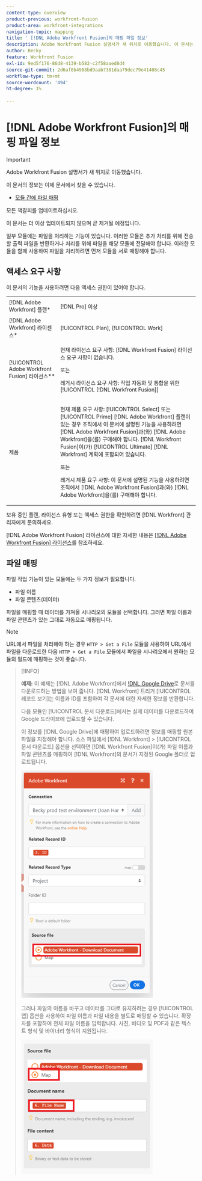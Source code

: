 ```yaml
---
content-type: overview
product-previous: workfront-fusion
product-area: workfront-integrations
navigation-topic: mapping
title: ' [!DNL Adobe Workfront Fusion]의 매핑 파일 정보'
description: Adobe Workfront Fusion 설명서가 새 위치로 이동했습니다. 이 문서는 더 이상 사용되지 않지만, 이 기능을 다루는 새 문서에 대한 링크를 포함합니다.
author: Becky
feature: Workfront Fusion
exl-id: 9ed5f176-86d8-4139-b582-c2f58aaed8d4
source-git-commit: 2d6af8b4988bd9aab7381daa79dec79e41408c45
workflow-type: tm+mt
source-wordcount: '494'
ht-degree: 1%

---
```


# [!DNL Adobe Workfront Fusion]의 매핑 파일 정보

>[!IMPORTANT]
>
>Adobe Workfront Fusion 설명서가 새 위치로 이동했습니다.
>
>이 문서의 정보는 이제 문서에서 찾을 수 있습니다.
>
>* [모듈 간에 파일 매핑](https://experienceleague.adobe.com/docs/workfront-fusion/using/create-scenarios/map-data/map-files.html)
>
>모든 책갈피를 업데이트하십시오.
>
>이 문서는 더 이상 업데이트되지 않으며 곧 제거될 예정입니다.

일부 모듈에는 파일을 처리하는 기능이 있습니다. 이러한 모듈은 추가 처리를 위해 전송할 출력 파일을 반환하거나 처리를 위해 파일을 해당 모듈에 전달해야 합니다. 이러한 모듈을 함께 사용하여 파일을 처리하려면 먼저 모듈을 서로 매핑해야 합니다.

## 액세스 요구 사항

이 문서의 기능을 사용하려면 다음 액세스 권한이 있어야 합니다.

<table style="table-layout:auto">
 <col> 
 <col> 
 <tbody> 
  <tr> 
    <td role="rowheader">[!DNL Adobe Workfront] 플랜*</td> 
   <td> <p>[!DNL Pro] 이상</p> </td> 
  </tr> 
  <tr data-mc-conditions=""> 
   <td role="rowheader">[!DNL Adobe Workfront] 라이센스*</td> 
   <td> <p>[!UICONTROL Plan], [!UICONTROL Work]</p> </td> 
  </tr> 
  <tr> 
   <td role="rowheader">[!UICONTROL Adobe Workfront Fusion] 라이선스**</td> 
   <td>
   <p>현재 라이선스 요구 사항: [!DNL Workfront Fusion] 라이선스 요구 사항이 없습니다.</p>
   <p>또는</p>
   <p>레거시 라이선스 요구 사항: 작업 자동화 및 통합을 위한 [!UICONTROL [!DNL Workfront Fusion]] </p>
   </td> 
  </tr> 
  <tr> 
   <td role="rowheader">제품</td> 
   <td>
   <p>현재 제품 요구 사항: [!UICONTROL Select] 또는 [!UICONTROL Prime] [!DNL Adobe Workfront] 플랜이 있는 경우 조직에서 이 문서에 설명된 기능을 사용하려면 [!DNL Adobe Workfront Fusion]과(와) [!DNL Adobe Workfront]을(를) 구매해야 합니다. [!DNL Workfront Fusion]이(가) [!UICONTROL Ultimate] [!DNL Workfront] 계획에 포함되어 있습니다.</p>
   <p>또는</p>
   <p>레거시 제품 요구 사항: 이 문서에 설명된 기능을 사용하려면 조직에서 [!DNL Adobe Workfront Fusion]과(와) [!DNL Adobe Workfront]을(를) 구매해야 합니다.</p>
   </td> 
  </tr>  </tbody> 
</table>

보유 중인 플랜, 라이선스 유형 또는 액세스 권한을 확인하려면 [!DNL Workfront] 관리자에게 문의하세요.

[!DNL Adobe Workfront Fusion] 라이선스에 대한 자세한 내용은 [[!DNL Adobe Workfront Fusion] 라이선스](../../workfront-fusion/get-started/license-automation-vs-integration.md)를 참조하세요.

## 파일 매핑

파일 작업 기능이 있는 모듈에는 두 가지 정보가 필요합니다.

* 파일 이름
* 파일 콘텐츠(데이터)

파일을 매핑할 때 데이터를 가져올 시나리오의 모듈을 선택합니다. 그러면 파일 이름과 파일 콘텐츠가 있는 그대로 자동으로 매핑됩니다.

>[!NOTE]
>
>URL에서 파일을 처리해야 하는 경우 `HTTP > Get a File` 모듈을 사용하여 URL에서 파일을 다운로드한 다음 `HTTP > Get a File` 모듈에서 파일을 시나리오에서 원하는 모듈의 필드에 매핑하는 것이 좋습니다.

>[!INFO]
>
>**예제:** 이 예제는 [!DNL Adobe Workfront]에서 [!DNL Google Drive](으)로 문서를 다운로드하는 방법을 보여 줍니다. [!DNL Workfront] 트리거 [!UICONTROL 레코드 보기]는 이름과 ID를 포함하여 각 문서에 대한 자세한 정보를 반환합니다.
>
>다음 모듈인 [!UICONTROL 문서 다운로드]에서는 실제 데이터를 다운로드하여 Google 드라이브에 업로드할 수 있습니다.
>
>이 정보를 [!DNL Google Drive]에 매핑하여 업로드하려면 정보를 매핑할 원본 파일을 지정해야 합니다. 소스 파일에서 [!DNL Workfront] > [!UICONTROL 문서 다운로드] 옵션을 선택하면 [!DNL Workfront Fusion]이(가) 파일 이름과 파일 콘텐츠를 매핑하여 [!DNL Workfront]의 문서가 지정된 Google 폴더로 업로드됩니다.
>
>![](assets/wf-download-document-350x605.png)
>
>그러나 파일의 이름을 바꾸고 데이터를 그대로 유지하려는 경우 [!UICONTROL 맵] 옵션을 사용하여 파일 이름과 파일 내용을 별도로 매핑할 수 있습니다. 확장자를 포함하여 전체 파일 이름을 입력합니다. 사진, 비디오 및 PDF과 같은 텍스트 형식 및 바이너리 형식이 지원됩니다.
>
>![](assets/use-the-map-option-350x358.png)
